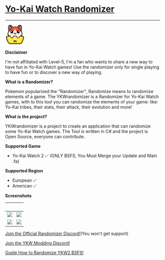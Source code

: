 # [Yo-Kai Watch Randomizer](https://github.com/Tiniifan/YKWrandomizer/releases/tag/1.1.0.0)
___________________________________________________________________________

<img src="https://github.com/Tiniifan/YKWrandomizer/blob/main/YKWrandomizer/Icon.png" width="64" height="64">

**Disclaimer**

I'm not affiliated with Level-5, I'm a fan who wants to share a new way to have fun in Yo-Kai Watch games!
Use the randomizer only for single playing to have fun or to discover a new way of playing.

**What is a Randomizer?**

Pokemon popularized the "Randomizer", Randomize means to randomize elements of a game.
The YKWrandomizer is a Randomizer for Yo-Kai Watch games, with to this tool you can randomize the elements of your game:
like: Yo-Kai tribes, their stats, their attack, their evolution and more!

**What is the project?**

YKWrandomizer is a project to create an application that can randomize some Yo-Kai Watch games.
The Tool is written in C# and the project is Open Source, everyone can contribute.

**Supported Game**
- Yo-Kai Watch 2 ✅ (ONLY BSFS, You Must Merge your Update and Main .fa)

**Supported Region**
- European ✅
- American ✅

**Screenshots**

ㅤ | ㅤ
:-------------------------:|:------------------------:
![](https://i.imgur.com/1e6P844.png) |  ![](https://imgur.com/pXfFPHI.png)
![](https://media.discordapp.net/attachments/1087091821995360327/1115248584674254879/image.png)  |  ![](https://media.discordapp.net/attachments/1087091821995360327/1115252996796850186/image.png)

[Join the Official Randomizer Discord!](https://discord.gg/3wKp5ZxA9N)(You won't get support)

[Join the YKW Modding Discord!]([https://discord.gg/3wKp5ZxA9N](https://discord.gg/QeBUAHPKKE))

[Guide How to Randomize YKW2 BSFS!](https://github.com/heartyalexii/YKW2BSFSRandomizer/wiki)
